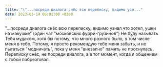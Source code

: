 ```yaml
---
title: "\"...посреди диалога снёс всю переписку, видимо узн..."
date: 2023-03-14 06:01:00 +0300
---
```


"...посреди диалога снёс всю переписку, видимо узнал что хотел, ушки на макушке" (один чат "московских фурри-грузинов")
Не буду называть Тебя мудаком, хотя бы потому, что много разного было, в том числе меня в тебе.
Потому, я просто рекомендую тебе меня забыть, и не пытаться "модничать", пока у меня "внезапно" память не проснулась.
Переписку снёс, не посреди диалога, а в тот момент, когда я общением с тобой побрезговал.

